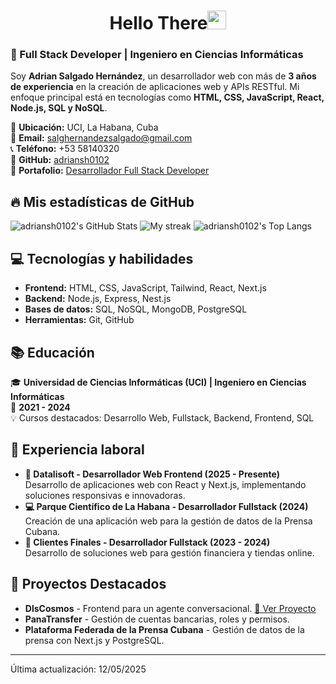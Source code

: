 <h1 align="center">Hello There<img src="https://github.com/souvikguria98/souvikguria98/blob/master/Hi.gif" width="30"> </h1>

### 🚀 Full Stack Developer | Ingeniero en Ciencias Informáticas

Soy **Adrian Salgado Hernández**, un desarrollador web con más de **3 años de experiencia** en la creación de aplicaciones web y APIs RESTful. Mi enfoque principal está en tecnologías como **HTML, CSS, JavaScript, React, Node.js, SQL y NoSQL**.

📍 **Ubicación:** UCI, La Habana, Cuba  
📧 **Email:** [salghernandezsalgado@gmail.com](mailto:salghernandezsalgado@gmail.com)  
📞 **Teléfono:** +53 58140320  
💼 **GitHub:** [adriansh0102](https://github.com/adriansh0102)   
🔗 **Portafolio:** [ Desarrollador Full Stack Developer ](https://portfolio-adrian-salgado-hh7bw6bkq-adrians-projects-067b57ad.vercel.app/)
## 🔥 Mis estadísticas de GitHub
![adriansh0102's GitHub Stats](https://github-readme-stats.vercel.app/api?username=adriansh0102&show_icons=true&theme=tokyonight)
<img src="https://github-readme-streak-stats.herokuapp.com/?user=adriansh0102&theme=tokyonight" alt="My streak"/>
![adriansh0102's Top Langs](https://github-readme-stats.vercel.app/api/top-langs/?username=adriansh0102&theme=tokyonight&layout=compact)

## 💻 Tecnologías y habilidades
- **Frontend:** HTML, CSS, JavaScript, Tailwind, React, Next.js  
- **Backend:** Node.js, Express, Nest.js  
- **Bases de datos:** SQL, NoSQL, MongoDB, PostgreSQL  
- **Herramientas:** Git, GitHub  

## 📚 Educación
🎓 **Universidad de Ciencias Informáticas (UCI) | Ingeniero en Ciencias Informáticas**  
📅 **2021 - 2024**  
💡 Cursos destacados: Desarrollo Web, Fullstack, Backend, Frontend, SQL  

## 💼 Experiencia laboral
- **🚀 Datalisoft - Desarrollador Web Frontend (2025 - Presente)**  
  Desarrollo de aplicaciones web con React y Next.js, implementando soluciones responsivas e innovadoras.  
- **💻 Parque Científico de La Habana - Desarrollador Fullstack (2024)**  
  Creación de una aplicación web para la gestión de datos de la Prensa Cubana.  
- **🔗 Clientes Finales - Desarrollador Fullstack (2023 - 2024)**  
  Desarrollo de soluciones web para gestión financiera y tiendas online.  

## 🔨 Proyectos Destacados
- **DlsCosmos** - Frontend para un agente conversacional. [🔗 Ver Proyecto](https://dlscosmos.appsdatalisoft.com/)  
- **PanaTransfer** - Gestión de cuentas bancarias, roles y permisos.  
- **Plataforma Federada de la Prensa Cubana** - Gestión de datos de la prensa con Next.js y PostgreSQL.  

------
Última actualización: 12/05/2025
